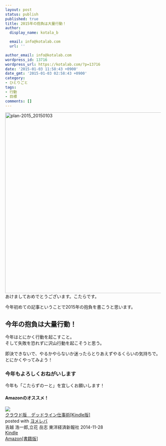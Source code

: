 ```yaml
---
layout: post
status: publish
published: true
title: 2015年の抱負は大量行動！
author:
  display_name: kotala_b

  email: info@kotalab.com
  url: ''

author_email: info@kotalab.com
wordpress_id: 13716
wordpress_url: https://kotalab.com/?p=13716
date: '2015-01-03 11:58:43 +0900'
date_gmt: '2015-01-03 02:58:43 +0900'
category:
- ひとりごと
tags:
- 行動
- 目標
comments: []
---
```

<p><img src="https://kotalab.com/wp-content/uploads/plan-2015_20150103-780x585.jpg" alt="plan-2015_20150103" width="780" height="585" class="aligncenter size-large wp-image-13717" /><br />
あけましておめでとうございます。こたらです。</p>
<p>今年初めての記事ということで2015年の抱負を書こうと思います。<br />
<!--more--></p>
<h2>今年の抱負は大量行動！</h2>
<p>今年はとにかく行動を起こすこと。<br />
そして失敗を恐れずに沢山行動を起こそうと思う。</p>
<p>即決できないで、やるかやらないか迷ったらとりあえずやるくらいの気持ちで。<br />
とにかくやってみよう！</p>
<h3>今年もよろしくおねがいします</h3>
<p>今年も「こたらずのーと」を宜しくお願いします！</p>
<h4 class="aam">Amazonのオススメ！</h4>
<div class="booklink-box">
<div class="booklink-image"><a href="http://www.amazon.co.jp/exec/obidos/asin/B00Q44HXQK/same-22/" rel="nofollow" target="_blank"><img src="http://ecx.images-amazon.com/images/I/61hyf7lb2EL._SL160_.jpg" style="border: none;" /></a></div>
<div class="booklink-info">
<div class="booklink-name"><a href="http://www.amazon.co.jp/exec/obidos/asin/B00Q44HXQK/same-22/" rel="nofollow" target="_blank">クラウド版　デッドライン仕事術[Kindle版]</a>
<div class="booklink-powered-date">posted with <a href="http://yomereba.com" rel="nofollow" target="_blank">ヨメレバ</a></div>
</div>
<div class="booklink-detail">吉越 浩一郎,立花 岳志 東洋経済新報社 2014-11-28    </div>
<div class="booklink-link2">
<div class="shoplinkkindle"><a href="http://www.amazon.co.jp/exec/obidos/ASIN/B00Q44HXQK/same-22/" rel="nofollow" target="_blank" >Kindle</a></div>
<div class="shoplinkamazon"><a href="http://www.amazon.co.jp/exec/obidos/ASIN/4492045457/same-22/" rel="nofollow" target="_blank" title="アマゾン" >Amazon[書籍版]</a></div>
</p></div>
</div>
<div class="booklink-footer"></div>
</div>
